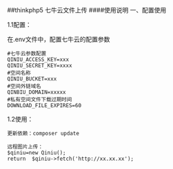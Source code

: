 ##thinkphp5 七牛云文件上传
####使用说明
一、配置使用

1.1配置：

在.env文件中，配置七牛云的配置参数

    #七牛云参数配置
    QINIU_ACCESS_KEY=xxx
    QINIU_SECRET_KEY=xxxx
    #空间名称
    QINIU_BUCKET=xxx
    #空间外链域名 
    QINBIU_DOMAIN=xxxxx
    #私有空间文件下载过期时间
    DOWNLOAD_FILE_EXPIRES=60

1.2使用：

    更新依赖：composer update

    远程图片上传：
    $qiniu=new Qiniu();
    return  $qiniu->fetch('http://xx.xx.xx');
